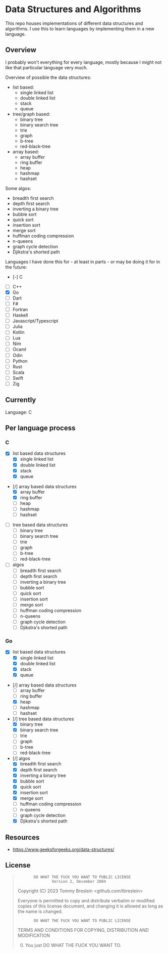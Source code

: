 # Data Structures and Algorithms

This repo houses implementations of different data structures and algorithms.
I use this to learn languages by implementing them in a new language.

## Overview

I probably won't everything for every language, mostly because I might not like that particular language very much.

Overview of possible the data structures:

- list based:
  - single linked list
  - double linked list
  - stack
  - queue
- tree/graph based:
  - binary tree
  - binary search tree
  - trie
  - graph
  - b-tree
  - red-black-tree
- array based:
  - array buffer
  - ring buffer
  - heap
  - hashmap
  - hashset

Some algos:

- breadth first search
- depth first search
- inverting a binary tree
- bubble sort
- quick sort
- insertion sort
- merge sort
- huffman coding compression
- n-queens
- graph cycle detection
- Djikstra's shorted path

Languages I have done this for - at least in parts - or may be doing it for in the future:

- [-] C
- [ ] C++
- [x] Go
- [ ] Dart
- [ ] F#
- [ ] Fortran
- [ ] Haskell
- [ ] Javascript/Typescript
- [ ] Julia
- [ ] Kotlin
- [ ] Lua
- [ ] Nim
- [ ] Ocaml
- [ ] Odin
- [ ] Python
- [ ] Rust
- [ ] Scala
- [ ] Swift
- [ ] Zig

## Currently

Language: C

## Per language process

### C

- [x] list based data structures
  - [x] single linked list
  - [x] double linked list
  - [x] stack
  - [x] queue
- [/] array based data structures
  - [x] array buffer
  - [x] ring buffer
  - [ ] heap
  - [ ] hashmap
  - [ ] hashset
- [ ] tree based data structures
  - [ ] binary tree
  - [ ] binary search tree
  - [ ] trie
  - [ ] graph
  - [ ] b-tree
  - [ ] red-black-tree
- [ ] algos
  - [ ] breadth first search
  - [ ] depth first search
  - [ ] inverting a binary tree
  - [ ] bubble sort
  - [ ] quick sort
  - [ ] insertion sort
  - [ ] merge sort
  - [ ] huffman coding compression
  - [ ] n-queens
  - [ ] graph cycle detection
  - [ ] Djikstra's shorted path

### Go

- [x] list based data structures
  - [x] single linked list
  - [x] double linked list
  - [x] stack
  - [x] queue
- [/] array based data structures
  - [ ] array buffer
  - [ ] ring buffer
  - [x] heap
  - [ ] hashmap
  - [ ] hashset
- [/] tree based data structures
  - [x] binary tree
  - [x] binary search tree
  - [ ] trie
  - [ ] graph
  - [ ] b-tree
  - [ ] red-black-tree
- [/] algos
  - [x] breadth first search
  - [x] depth first search
  - [x] inverting a binary tree
  - [x] bubble sort
  - [x] quick sort
  - [x] insertion sort
  - [x] merge sort
  - [ ] huffman coding compression
  - [ ] n-queens
  - [ ] graph cycle detection
  - [x] Djikstra's shorted path

## Resources

- https://www.geeksforgeeks.org/data-structures/

## License

>            DO WHAT THE FUCK YOU WANT TO PUBLIC LICENSE
>                    Version 2, December 2004
>
> Copyright (C) 2023 Tommy Breslein <github.com/tbreslein>
>
> Everyone is permitted to copy and distribute verbatim or modified
> copies of this license document, and changing it is allowed as long
> as the name is changed.
>
>            DO WHAT THE FUCK YOU WANT TO PUBLIC LICENSE
>
> TERMS AND CONDITIONS FOR COPYING, DISTRIBUTION AND MODIFICATION
>
> 0.  You just DO WHAT THE FUCK YOU WANT TO.
